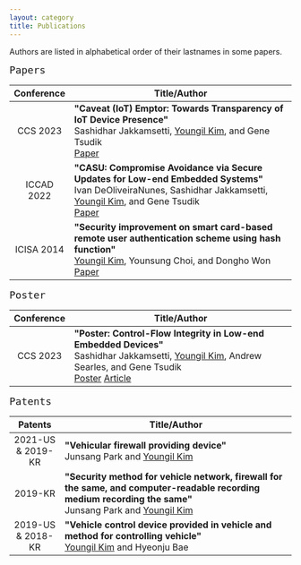 ```yaml
---
layout: category
title: Publications
---
```


Authors are listed in alphabetical order of their lastnames in some papers.

<span style="font-size:150%">`Papers`</span><br>

<table>
  <thead>
    <tr>
      <th style="width:20%; text-align:center">Conference</th>
      <th style="text-align:center">Title/Author</th>      
    </tr>
  </thead>
  <tbody>
  <tr>
      <td style="text-align:center">CCS 2023</td>
      <td><b>"Caveat (IoT) Emptor: Towards Transparency of IoT Device Presence"</b> <br>
            Sashidhar Jakkamsetti, <u>Youngil Kim</u>, and Gene Tsudik <br>
          <a href="https://dl.acm.org/doi/10.1145/3576915.3623089">Paper</a>
        </td>      
  </tr>
  <tr>
      <td style="text-align:center">ICCAD 2022</td>
      <td><b>"CASU: Compromise Avoidance via Secure Updates
          for Low-end Embedded Systems"</b> <br>
            Ivan DeOliveiraNunes, Sashidhar Jakkamsetti, 
          <u>Youngil Kim</u>, and Gene Tsudik <br>
          <a href="https://dl.acm.org/doi/10.1145/3508352.3549450">Paper</a>
        </td>      
    </tr>
    <tr>
      <td style="text-align:center">ICISA 2014</td>
      <td><b>"Security improvement on smart card-based 
          remote user authentication scheme using hash function"</b><br>
            <u>Youngil Kim</u>, Younsung Choi, and Dongho Won <br>
            <a href="https://ieeexplore.ieee.org/stamp/stamp.jsp?tp=&arnumber=6847459">Paper</a>        
          </td>      
    </tr>
  </tbody>
</table>

<span style="font-size:150%">`Poster`</span><br>

<table>
  <thead>
    <tr>
      <th style="width:20%; text-align:center">Conference</th>
      <th style="text-align:center">Title/Author</th>      
    </tr>
  </thead>
  <tbody>
  <tr>
      <td style="text-align:center">CCS 2023</td>
      <td><b>"Poster: Control-Flow Integrity in Low-end Embedded Devices"</b> <br>
            Sashidhar Jakkamsetti, <u>Youngil Kim</u>, Andrew Searles, and Gene Tsudik <br>
          <a href="https://dl.acm.org/doi/10.1145/3576915.3624374">Poster</a>
          <a href="https://link.growkudos.com/1qz6mash0cg">Article</a>
        </td>      
  </tr>
  </tbody>
</table>


<span style="font-size:150%">`Patents`</span><br>

<table>
  <thead>
    <tr>
      <th style="width:18%; text-align:center">Patents</th>
      <th style="text-align:center">Title/Author</th>      
    </tr>
  </thead>
  <tbody>
  <tr>
      <td style="text-align:center">2021-US & 2019-KR</td>
      <td><b>"Vehicular firewall providing device"</b><br>
          Junsang Park and <u>Youngil Kim</u><br>            
          </td>      
  </tr>
  <tr>    
      <td style="text-align:center">2019-KR</td>
      <td><b>"Security method for vehicle network, firewall for the same, 
            and computer-readable recording medium recording the same"</b><br>
            Junsang Park and <u>Youngil Kim</u><br>            
          </td>      
    </tr>    
  <tr>
      <td style="text-align:center">2019-US & 2018-KR</td>
      <td><b>"Vehicle control device provided in vehicle and 
            method for controlling vehicle"</b> <br>
            <u>Youngil Kim</u> and Hyeonju Bae
        </td>      
  </tr>      
  </tbody>
</table>

